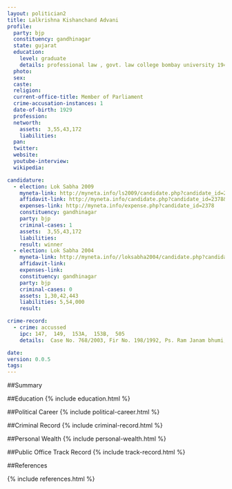 ```yaml
---
layout: politician2
title: Lalkrishna Kishanchand Advani
profile: 
  party: bjp
  constituency: gandhinagar
  state: gujarat
  education: 
    level: graduate
    details: professional law , govt. law college bombay university 1947
  photo: 
  sex: 
  caste: 
  religion: 
  current-office-title: Member of Parliament
  crime-accusation-instances: 1
  date-of-birth: 1929
  profession: 
  networth: 
    assets:  3,55,43,172
    liabilities: 
  pan: 
  twitter: 
  website: 
  youtube-interview: 
  wikipedia: 

candidature: 
  - election: Lok Sabha 2009
    myneta-link: http://myneta.info/ls2009/candidate.php?candidate_id=2378
    affidavit-link: http://myneta.info/candidate.php?candidate_id=2378&scan=original
    expenses-link: http://myneta.info/expense.php?candidate_id=2378
    constituency: gandhinagar 
    party: bjp
    criminal-cases: 1
    assets:  3,55,43,172
    liabilities: 
    result: winner 
  - election: Lok Sabha 2004
    myneta-link: http://myneta.info//loksabha2004/candidate.php?candidate_id=1100
    affidavit-link: 
    expenses-link: 
    constituency: gandhinagar 
    party: bjp
    criminal-cases: 0
    assets: 1,30,42,443
    liabilities: 5,54,000
    result:  

crime-record: 
  - crime: accussed
    ipc: 147,  149,  153A,  153B,  505
    details:  Case No. 768/2003, Fir No. 198/1992, Ps. Ram Janam bhumi, Dist. Faizabad(UP)Convert Into RC No.1(S) 93, SIC IV .  

date: 
version: 0.0.5
tags: 
---
```

##Summary


##Education
{% include education.html %}


##Political Career
{% include political-career.html %}


##Criminal Record
{% include criminal-record.html %}


##Personal Wealth
{% include personal-wealth.html %}


##Public Office Track Record
{% include track-record.html %}


##References


{% include references.html %}